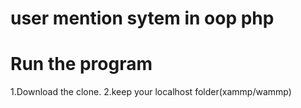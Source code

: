 # user mention sytem in oop php

# Run the program 
1.Download the clone.
2.keep your localhost folder(xammp/wammp)
